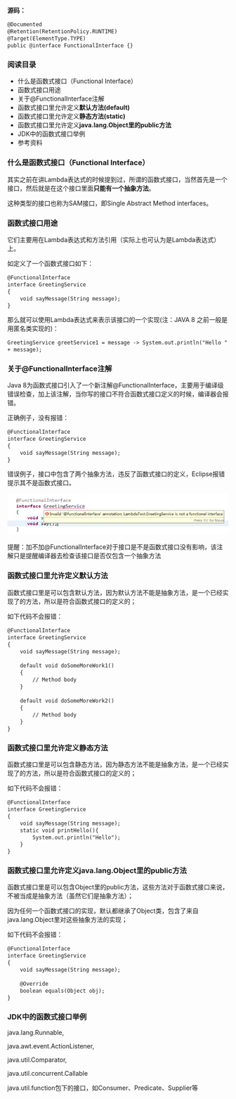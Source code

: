 **源码：**
```
@Documented
@Retention(RetentionPolicy.RUNTIME)
@Target(ElementType.TYPE)
public @interface FunctionalInterface {}
```

### 阅读目录

- 什么是函数式接口（Functional Interface）
- 函数式接口用途
- 关于@FunctionalInterface注解
- 函数式接口里允许定义**默认方法(default)**
- 函数式接口里允许定义**静态方法(static)**
- 函数式接口里允许定义**java.lang.Object里的public方法**
- JDK中的函数式接口举例
- 参考资料

### 什么是函数式接口（Functional Interface）
其实之前在讲Lambda表达式的时候提到过，所谓的函数式接口，当然首先是一个接口，然后就是在这个接口里面**只能有一个抽象方法**。

这种类型的接口也称为SAM接口，即Single Abstract Method interfaces。

### 函数式接口用途
它们主要用在Lambda表达式和方法引用（实际上也可认为是Lambda表达式）上。

如定义了一个函数式接口如下：

```
@FunctionalInterface
interface GreetingService 
{
    void sayMessage(String message);
}
```
那么就可以使用Lambda表达式来表示该接口的一个实现(注：JAVA 8 之前一般是用匿名类实现的)：
```
GreetingService greetService1 = message -> System.out.println("Hello " + message);
```

### 关于@FunctionalInterface注解
Java 8为函数式接口引入了一个新注解@FunctionalInterface，主要用于编译级错误检查，加上该注解，当你写的接口不符合函数式接口定义的时候，编译器会报错。

正确例子，没有报错：
```
@FunctionalInterface
interface GreetingService
{
    void sayMessage(String message);
}
```

错误例子，接口中包含了两个抽象方法，违反了函数式接口的定义，Eclipse报错提示其不是函数式接口。

![](../images/@FunctionalInteface.png)

提醒：加不加@FunctionalInterface对于接口是不是函数式接口没有影响，该注解只是提醒编译器去检查该接口是否仅包含一个抽象方法

### 函数式接口里允许定义默认方法
函数式接口里是可以包含默认方法，因为默认方法不能是抽象方法，是一个已经实现了的方法，所以是符合函数式接口的定义的；

如下代码不会报错：

```
@FunctionalInterface
interface GreetingService
{
    void sayMessage(String message);

    default void doSomeMoreWork1()
    {
        // Method body
    }

    default void doSomeMoreWork2()
    {
        // Method body
    }
}
```

### 函数式接口里允许定义静态方法
函数式接口里是可以包含静态方法，因为静态方法不能是抽象方法，是一个已经实现了的方法，所以是符合函数式接口的定义的；

如下代码不会报错：
```
@FunctionalInterface
interface GreetingService 
{
    void sayMessage(String message);
    static void printHello(){
        System.out.println("Hello");
    }
}
```

### 函数式接口里允许定义java.lang.Object里的public方法
函数式接口里是可以包含Object里的public方法，这些方法对于函数式接口来说，不被当成是抽象方法（虽然它们是抽象方法）；

因为任何一个函数式接口的实现，默认都继承了Object类，包含了来自java.lang.Object里对这些抽象方法的实现；

如下代码不会报错：

```
@FunctionalInterface
interface GreetingService  
{
    void sayMessage(String message);
    
    @Override
    boolean equals(Object obj);
}
```

### JDK中的函数式接口举例
java.lang.Runnable,

java.awt.event.ActionListener, 

java.util.Comparator,

java.util.concurrent.Callable

java.util.function包下的接口，如Consumer、Predicate、Supplier等